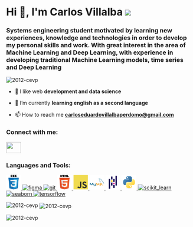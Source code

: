 <h1 >Hi 👋, I'm Carlos Villalba <image src="https://media.giphy.com/media/Wj7lNjMNDxSmc/giphy.gif" width="65"></h1>
<h3 >Systems engineering student motivated by learning new experiences, knowledge and technologies in order to develop my personal skills and work. With great interest in the area of Machine Learning and Deep Learning, with experience in developing traditional Machine Learning models, time series and Deep Learning</h3>

<p align="left"> <img src="https://komarev.com/ghpvc/?username=2012-cevp&label=Profile%20views&color=0e75b6&style=flat" alt="2012-cevp" /> </p>

- 🔭 I like web **development and data science**

- 🌱 I’m currently **learning english as a second language**

- 📫 How to reach me **carloseduardovillalbaperdomo@gmail.com**

<h3 align="left">Connect with me:</h3>
<p align="left">
<a href="www.linkedin.com/in/carlos-eduardo-villalba-perdomo" target="_blank"><img align="center" src="https://raw.githubusercontent.com/rahuldkjain/github-profile-readme-generator/master/src/images/icons/Social/linked-in-alt.svg"  height="30" width="40" /></a>
</p>

<h3 align="left">Languages and Tools:</h3>
<p align="left"> <a href="https://www.w3schools.com/css/" target="_blank" rel="noreferrer"> <img src="https://raw.githubusercontent.com/devicons/devicon/master/icons/css3/css3-original-wordmark.svg" alt="css3" width="40" height="40"/> </a> <a href="https://www.figma.com/" target="_blank" rel="noreferrer"> <img src="https://www.vectorlogo.zone/logos/figma/figma-icon.svg" alt="figma" width="40" height="40"/> </a> <a href="https://git-scm.com/" target="_blank" rel="noreferrer"> <img src="https://www.vectorlogo.zone/logos/git-scm/git-scm-icon.svg" alt="git" width="40" height="40"/> </a> <a href="https://www.w3.org/html/" target="_blank" rel="noreferrer"> <img src="https://raw.githubusercontent.com/devicons/devicon/master/icons/html5/html5-original-wordmark.svg" alt="html5" width="40" height="40"/> </a> <a href="https://developer.mozilla.org/en-US/docs/Web/JavaScript" target="_blank" rel="noreferrer"> <img src="https://raw.githubusercontent.com/devicons/devicon/master/icons/javascript/javascript-original.svg" alt="javascript" width="40" height="40"/> </a> <a href="https://www.mysql.com/" target="_blank" rel="noreferrer"> <img src="https://raw.githubusercontent.com/devicons/devicon/master/icons/mysql/mysql-original-wordmark.svg" alt="mysql" width="40" height="40"/> </a> <a href="https://pandas.pydata.org/" target="_blank" rel="noreferrer"> <img src="https://raw.githubusercontent.com/devicons/devicon/2ae2a900d2f041da66e950e4d48052658d850630/icons/pandas/pandas-original.svg" alt="pandas" width="40" height="40"/> </a> <a href="https://www.python.org" target="_blank" rel="noreferrer"> <img src="https://raw.githubusercontent.com/devicons/devicon/master/icons/python/python-original.svg" alt="python" width="40" height="40"/> </a> <a href="https://scikit-learn.org/" target="_blank" rel="noreferrer"> <img src="https://upload.wikimedia.org/wikipedia/commons/0/05/Scikit_learn_logo_small.svg" alt="scikit_learn" width="40" height="40"/> </a> <a href="https://seaborn.pydata.org/" target="_blank" rel="noreferrer"> <img src="https://seaborn.pydata.org/_images/logo-mark-lightbg.svg" alt="seaborn" width="40" height="40"/> </a> <a href="https://www.tensorflow.org" target="_blank" rel="noreferrer"> <img src="https://www.vectorlogo.zone/logos/tensorflow/tensorflow-icon.svg" alt="tensorflow" width="40" height="40"/> </a> </p>

<p><img align="left" src="https://github-readme-stats.vercel.app/api/top-langs?username=2012-cevp&show_icons=true&locale=en&layout=compact" alt="2012-cevp" /></p>

<p>&nbsp;<img align="center" src="https://github-readme-stats.vercel.app/api?username=2012-cevp&show_icons=true&locale=en" alt="2012-cevp" /></p>

<p><img align="center" src="https://github-readme-streak-stats.herokuapp.com/?user=2012-cevp&" alt="2012-cevp" /></p>
